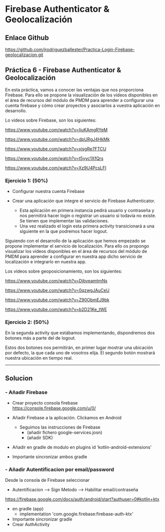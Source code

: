 # Firebase Authenticator & Geolocalización

## Enlace Github

<https://github.com/jrodriguezballester/Practica-Login-Firebase-geolocalizacion.git>

## Práctica 6 - Firebase Authenticator & Geolocalización

En esta práctica, vamos a conocer las ventajas que nos proporciona Firebase. Para ello se
propone la visualización de los vídeos disponibles en el área de recursos del módulo de
PMDM para aprender a configurar una cuenta firebase y cómo crear proyectos y asociarlos
a vuestra aplicación en desarrollo.

Lo vídeos sobre Firebase, son los siguientes:

<https://www.youtube.com/watch?v=IiuKAmgRYeM>

<https://www.youtube.com/watch?v=dpURgJ4HkMk>

<https://www.youtube.com/watch?v=xjsgRe7FTCU>

<https://www.youtube.com/watch?v=t5yyc1XfQrs>

<https://www.youtube.com/watch?v=Xz9U4PcsLFI>

### Ejercicio 1: (50%)

- Configurar nuestra cuenta Firebase
- Crear una aplicación que integre el servicio de Firebase Authenticator.

  - Esta aplicación en primera instancia pedirá usuario y contraseña y nos permitirá hacer login o registrar un usuario si todavía no existe. Se tienen que implementar las validaciones.
  - Una vez realizado el login esta primera activity transicionará a una siguiente en la que podremos hacer logout.

Siguiendo con el desarrollo de la aplicación que hemos empezado se propone implementar
el servicio de localización. Para ello os propongo visualizar los vídeos disponibles en el área de recursos del módulo de PMDM para aprender a configurar en nuestra app dicho servicio
de localización e integrarlo en nuestra app.

Los vídeos sobre geoposicionamiento, son los siguientes:

<https://www.youtube.com/watch?v=DjbveamtmNs>

<https://www.youtube.com/watch?v=0qzwgJAuCeU>

<https://www.youtube.com/watch?v=Z90ObmEJ9bk>

<https://www.youtube.com/watch?v=b2D21Ke_tWE>

### Ejercicio 2: (50%)

En la segunda activity que estábamos implementando, dispondremos dos botones más a
parte del de logout.

Estos dos botones nos permitirán, en primer lugar mostrar una ubicación por defecto, la que
cada uno de vosotros elija. El segundo botón mostrará nuestra ubicación en tiempo real.

<hr/>

## Solucion

### - Añadir Firebase

- Crear proyecto consola firebase <https://console.firebase.google.com/u/0/>

- Añadir Firebase a la aplicación. Clickamos en Android
  - Seguimos las instrucciones de Firebase
    - (añadir fichero google-services.josn)
    - (añadir SDK)
- Añadir en gradle de modulo en plugins  id 'kotlin-android-extensions'
- Importante sincronizar ambos gradle

### - Añadir Autentificacion por email/password

Desde la consola de Firebase seleccionar

- Autentificacion --> Sign Metodo --> Habilitar email/contraseña

<https://firebase.google.com/docs/auth/android/start?authuser=0#kotlin+ktx>

- en gradle (app)
  - implementation 'com.google.firebase:firebase-auth-ktx'
- Importante sincronizar gradle
- Crear AuthActivity
